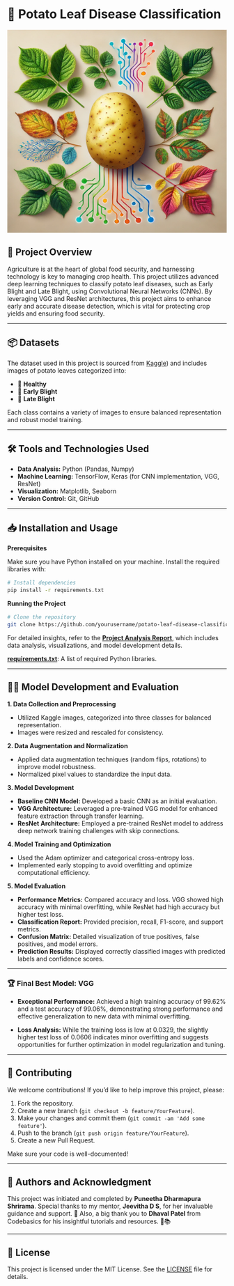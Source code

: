 # 🍠 Potato Leaf Disease Classification 

<img src="images/potato_1.png" width="1000" height="466">

## 📜 Project Overview

Agriculture is at the heart of global food security, and harnessing technology is key to managing crop health. This project utilizes advanced deep learning techniques to classify potato leaf diseases, such as Early Blight and Late Blight, using Convolutional Neural Networks (CNNs). By leveraging VGG and ResNet architectures, this project aims to enhance early and accurate disease detection, which is vital for protecting crop yields and ensuring food security.

---

## 📦 Datasets

The dataset used in this project is sourced from [Kaggle](https://www.kaggle.com/datasets/arjuntejaswi/plant-village)) and includes images of potato leaves categorized into:
- 🌿 **Healthy**
- 🌱 **Early Blight**
- 🍂 **Late Blight**

Each class contains a variety of images to ensure balanced representation and robust model training.

---

## 🛠️ Tools and Technologies Used

- **Data Analysis:** Python (Pandas, Numpy)
- **Machine Learning:** TensorFlow, Keras (for CNN implementation, VGG, ResNet)
- **Visualization:** Matplotlib, Seaborn
- **Version Control:** Git, GitHub

---

## 📥 Installation and Usage

**Prerequisites**

Make sure you have Python installed on your machine. Install the required libraries with:

```bash
# Install dependencies
pip install -r requirements.txt
```

**Running the Project**

```bash
# Clone the repository
git clone https://github.com/yourusername/potato-leaf-disease-classification.git
```

For detailed insights, refer to the [**Project Analysis Report**](analysis_report.ipynb), which includes data analysis, visualizations, and model development details.

[**requirements.txt**](requirements.txt): A list of required Python libraries.

---

## 🧑‍💻 Model Development and Evaluation

**1. Data Collection and Preprocessing**

- Utilized Kaggle images, categorized into three classes for balanced representation.
- Images were resized and rescaled for consistency.

**2. Data Augmentation and Normalization**

- Applied data augmentation techniques (random flips, rotations) to improve model robustness.
- Normalized pixel values to standardize the input data.

**3. Model Development**

- **Baseline CNN Model:** Developed a basic CNN as an initial evaluation.
- **VGG Architecture:** Leveraged a pre-trained VGG model for enhanced feature extraction through transfer learning.
- **ResNet Architecture:** Employed a pre-trained ResNet model to address deep network training challenges with skip connections.

**4. Model Training and Optimization**

- Used the Adam optimizer and categorical cross-entropy loss.
- Implemented early stopping to avoid overfitting and optimize computational efficiency.

**5. Model Evaluation**

- **Performance Metrics:** Compared accuracy and loss. VGG showed high accuracy with minimal overfitting, while ResNet had high accuracy but higher test loss.
- **Classification Report:** Provided precision, recall, F1-score, and support metrics.
- **Confusion Matrix:** Detailed visualization of true positives, false positives, and model errors.
- **Prediction Results:** Displayed correctly classified images with predicted labels and confidence scores.

---

### 🏆 Final Best Model: VGG

- **Exceptional Performance:** Achieved a high training accuracy of 99.62% and a test accuracy of 99.06%, demonstrating strong performance and effective generalization to new data with minimal overfitting.
  
- **Loss Analysis:** While the training loss is low at 0.0329, the slightly higher test loss of 0.0606 indicates minor overfitting and suggests opportunities for further optimization in model regularization and tuning.

---

## 🤝 Contributing

We welcome contributions! If you’d like to help improve this project, please:

1. Fork the repository.
2. Create a new branch (`git checkout -b feature/YourFeature`).
3. Make your changes and commit them (`git commit -am 'Add some feature'`).
4. Push to the branch (`git push origin feature/YourFeature`).
5. Create a new Pull Request.

Make sure your code is well-documented!

---

## 👥 Authors and Acknowledgment

This project was initiated and completed by **Puneetha Dharmapura Shrirama**. Special thanks to my mentor, **Jeevitha D S**, for her invaluable guidance and support. 🙌 Also, a big thank you to **Dhaval Patel** from Codebasics for his insightful tutorials and resources. 🚀📚

---

## 📝 License

This project is licensed under the MIT License. See the [LICENSE](LICENSE) file for details.
